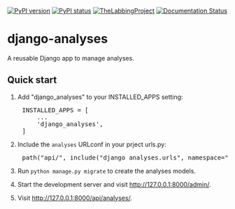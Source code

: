 [![PyPI version](https://img.shields.io/pypi/v/django-analyses.svg)](https://pypi.python.org/pypi/django-analyses/)
[![PyPI status](https://img.shields.io/pypi/status/django-analyses.svg)](https://pypi.python.org/pypi/django-analyses/)
[![TheLabbingProject](https://circleci.com/gh/TheLabbingProject/django_analyses.svg?style=shield)](https://app.circleci.com/pipelines/github/TheLabbingProject/django-analyses)
[![Documentation Status](https://readthedocs.org/projects/django-analyses/badge/?version=latest)](http://django-analyses.readthedocs.io/?badge=latest)

# django-analyses

A reusable Django app to manage analyses.

## Quick start

1. Add "django_analyses" to your INSTALLED_APPS setting:

<pre>
    INSTALLED_APPS = [
        ...
        'django_analyses',
    ]
</pre>

2. Include the `analyses` URLconf in your prject urls.py:

<pre>
    path("api/", include("django_analyses.urls", namespace="analyses")),
</pre>

3. Run `python manage.py migrate` to create the analyses models.

4. Start the development server and visit http://127.0.0.1:8000/admin/.

5. Visit http://127.0.0.1:8000/api/analyses/.
